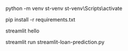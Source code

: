 
python -m venv st-venv
st-venv\Scripts\activate

pip install -r requirements.txt

streamlit hello

streamlit run streamlit-loan-prediction.py